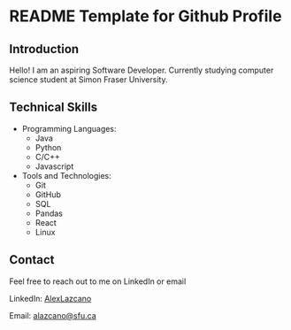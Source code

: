 # README Template for Github Profile

## Introduction

Hello! I am an aspiring Software Developer. Currently studying computer science student at Simon Fraser University. 

## Technical Skills

- Programming Languages:
  - Java
  - Python
  - C/C++
  - Javascript
- Tools and Technologies:
  - Git
  - GitHub
  - SQL
  - Pandas
  - React
  - Linux

<!-- ## Projects -->
<!-- 
- [Project 1 Name](https://github.com/username/project-1): A brief description of the project and its features.
- [Project 2 Name](https://github.com/username/project-2): A brief description of the project and its features.
- [Project 3 Name](https://github.com/username/project-3): A brief description of the project and its features. -->

## Contact

Feel free to reach out to me on LinkedIn or email

LinkedIn: [AlexLazcano](https://www.linkedin.com/in/alexis-lazcano/)

Email: alazcano@sfu.ca
